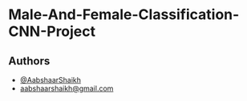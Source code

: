 # Male-And-Female-Classification-CNN-Project






## Authors

- [@AabshaarShaikh](https://github.com/AabshaarShaikh20)
- aabshaarshaikh@gmail.com
